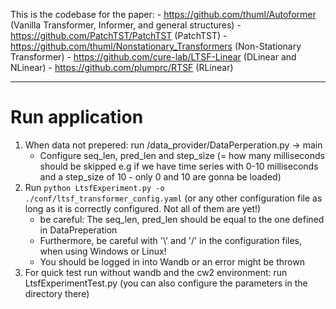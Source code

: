
This is the codebase for the paper:
    - https://github.com/thuml/Autoformer (Vanilla Transformer, Informer, and general structures)
    - https://github.com/PatchTST/PatchTST (PatchTST)
    - https://github.com/thuml/Nonstationary_Transformers (Non-Stationary Transformer)
    - https://github.com/cure-lab/LTSF-Linear (DLinear and NLinear)
    - https://github.com/plumprc/RTSF (RLinear)

---

# Run application
1. When data not prepered: run /data_provider/DataPerperation.py -> main 
    - Configure seq_len, pred_len and step_size (= how many milliseconds should be skipped e.g if we have time series with 0-10 milliseconds and a step_size of 10 - only 0 and 10 are gonna be loaded)
2. Run `python LtsfExperiment.py -o ./conf/ltsf_transformer_config.yaml` (or any other configuration file as long as it is correctly configured. Not all of them are yet!)
    - be careful: The seq_len, pred_len should be equal to the one defined in DataPreperation
    - Furthermore, be careful with '\\' and '/' in the configuration files, when using Windows or Linux!
    - You should be logged in into Wandb or an error might be thrown
3. For quick test run without wandb and the cw2 environment: run LtsfExperimentTest.py (you can also configure the parameters in the directory there)
